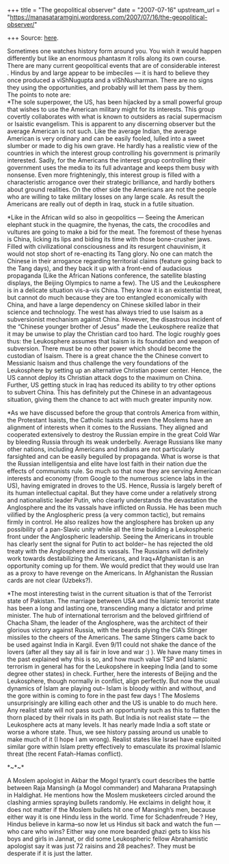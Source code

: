 +++
title = "The geopolitical observer"
date = "2007-07-16"
upstream_url = "https://manasataramgini.wordpress.com/2007/07/16/the-geopolitical-observer/"

+++
Source: [here](https://manasataramgini.wordpress.com/2007/07/16/the-geopolitical-observer/).

Sometimes one watches history form around you. You wish it would happen differently but like an enormous phantasm it rolls along its own course. There are many current geopolitical events that are of considerable interest . Hindus by and large appear to be imbeciles — it is hard to believe they once produced a viShNugupta and a viShNusharman. There are no signs they using the opportunities, and probably will let them pass by them.  
The points to note are:  
\*The sole superpower, the US, has been hijacked by a small powerful group that wishes to use the American military might for its interests. This group covertly collaborates with what is known to outsiders as racial supermacism or Isaistic evangelism. This is apparent to any discerning observer but the average American is not such. Like the average Indian, the average American is very ordinary and can be easily fooled, lulled into a sweet slumber or made to dig his own grave. He hardly has a realistic view of the countries in which the interest group controlling his government is primarily interested. Sadly, for the Americans the interest group controlling their government uses the media to its full advantage and keeps them busy with nonsense. Even more frighteningly, this interest group is filled with a characteristic arrogance over their strategic brilliance, and hardly bothers about ground realities. On the other side the Americans are not the people who are willing to take military losses on any large scale. As result the Americans are really out of depth in Iraq, stuck in a futile situation.

\*Like in the African wild so also in geopolitics — Seeing the American elephant stuck in the quagmire, the hyenas, the cats, the crocodiles and vultures are going to make a bid for the meat. The foremost of these hyenas is China, licking its lips and biding its time with those bone-crusher jaws. Filled with civilizational consciousness and its resurgent chauvinism, it would not stop short of re-enacting its Tang glory. No one can match the Chinese in their arrogance regarding territorial claims (feature going back to the Tang days), and they back it up with a front-end of audacious propaganda (Like the African Nations conference, the satellite blasting displays, the Beijing Olympics to name a few). The US and the Leukosphere is in a delicate situation vis-a-vis China. They know it is an existential threat, but cannot do much because they are too entangled economically with China, and have a large dependency on Chinese skilled labor in their science and technology. The west has always tried to use Isaism as a subversionist mechanism against China. However, the disastrous incident of the “Chinese younger brother of Jesus” made the Leukosphere realize that it may be unwise to play the Christian card too hard. The logic roughly goes thus: the Leukosphere assumes that Isaism is its foundation and weapon of subversion. There must be no other power which should become the custodian of Isaism. There is a great chance the the Chinese convert to Messianic Isaism and thus challenge the very foundations of the Leukosphere by setting up an alternative Christian power center. Hence, the US cannot deploy its Christian attack dogs to the maximum on China. Further, US getting stuck in Iraq has reduced its ability to try other options to subvert China. This has definitely put the Chinese in an advantageous situation, giving them the chance to act with much greater impunity now.

\*As we have discussed before the group that controls America from within, the Protestant Isaists, the Catholic Isaists and even the Moslems have an alignment of interests when it comes to the Russians. They aligned and cooperated extensively to destroy the Russian empire in the great Cold War by bleeding Russia through its weak underbelly. Average Russians like many other nations, including Americans and Indians are not particularly farsighted and can be easily beguiled by propaganda. What is worse is that the Russian intelligentsia and elite have lost faith in their nation due the effects of communists rule. So much so that now they are serving American interests and economy (from Google to the numerous science labs in the US), having emigrated in droves to the US. Hence, Russia is largely bereft of its human intellectual capital. But they have come under a relatively strong and nationalistic leader Putin, who clearly understands the devastation the Anglosphere and the its vassals have inflicted on Russia. He has been much vilified by the Anglospheric press (a very common tactic), but remains firmly in control. He also realizes how the anglosphere has broken up any possibility of a pan-Slavic unity while all the time building a Leukospheric front under the Anglospheric leadership. Seeing the Americans in trouble has clearly sent the signal for Putin to act bolder– he has rejected the old treaty with the Anglosphere and its vassals. The Russians will definitely work towards destabilizing the Americans, and Iraq+Afghanistan is an opportunity coming up for them. We would predict that they would use Iran as a proxy to have revenge on the Americans. In Afghanistan the Russian cards are not clear (Uzbeks?).

\*The most interesting twist in the current situation is that of the Terrorist state of Pakistan. The marriage between USA and the Islamic terrorist state has been a long and lasting one, transcending many a dictator and prime minister. The hub of international terrorism and the beloved girlfriend of Chacha Sham, the leader of the Anglosphere, was the architect of their glorious victory against Russia, with the beards plying the CIA’s Stinger missiles to the cheers of the Americans. The same Stingers came back to be used against India in Kargil. Even 9/11 could not shake the dance of the lovers (after all they say all is fair in love and war :) ). We have many times in the past explained why this is so, and how much value TSP and Islamic terrorism in general has for the Leukopshere in keeping India (and to some degree other states) in check. Further, here the interests of Beijing and the Leukosphere, though normally in conflict, align perfectly. But now the usual dynamics of Islam are playing out– Islam is bloody within and without, and the gore within is coming to fore in the past few days ! The Moslems unsurprisingly are killing each other and the US is unable to do much here. Any realist state will not pass such an opportunity such as this to flatten the thorn placed by their rivals in its path. But India is not realist state — the Leukosphere acts at many levels. It has nearly made India a soft state or worse a whore state. Thus, we see history passing around us unable to make much of it (I hope I am wrong). Realist states like Israel have exploited similar gore within Islam pretty effectively to emasculate its proximal Islamic threat (the recent Fatah-Hamas conflict).

\*\~\*\~\*

A Moslem apologist in Akbar the Mogol tyrant’s court describes the battle between Raja Mansingh (a Mogol commander) and Maharana Pratapsingh in Haldighat. He mentions how the Moslem musketeers circled around the clashing armies spraying bullets randomly. He exclaims in delight how, it does not matter if the Moslem bullets hit one of Mansingh’s men, because either way it is one Hindu less in the world. Time for Schadenfreude ? Hey, Hindus believe in karma–so now let us Hindus sit back and watch the fun — who care who wins? Either way one more bearded ghazi gets to kiss his boys and girls in Jannat, or did some Leukospheric fellow Abrahamistic apologist say it was just 72 raisins and 28 peaches?. They must be desperate if it is just the latter.

